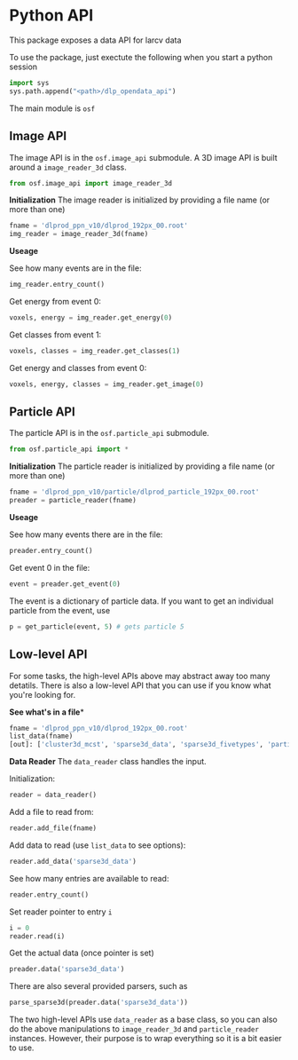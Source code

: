 # Python API

This package exposes a data API for larcv data

To use the package, just exectute the following when you start a python session
```python
import sys
sys.path.append("<path>/dlp_opendata_api")
```
The main module is `osf`

## Image API

The image API is in the `osf.image_api` submodule.  A 3D image API is built around a `image_reader_3d` class.
```python
from osf.image_api import image_reader_3d
```

**Initialization** The image reader is initialized by providing a file name (or more than one)
```python
fname = 'dlprod_ppn_v10/dlprod_192px_00.root'
img_reader = image_reader_3d(fname)
```

**Useage**

See how many events are in the file:
```python
img_reader.entry_count()
```

Get energy from event 0:
```python
voxels, energy = img_reader.get_energy(0)
```

Get classes from event 1:
```python
voxels, classes = img_reader.get_classes(1)
```

Get energy and classes from event 0:
```python
voxels, energy, classes = img_reader.get_image(0)
```


## Particle API

The particle API is in the `osf.particle_api` submodule.  
```python
from osf.particle_api import *
```

**Initialization** The particle reader is initialized by providing a file name (or more than one)
```python
fname = 'dlprod_ppn_v10/particle/dlprod_particle_192px_00.root'
preader = particle_reader(fname)
```

**Useage**

See how many events there are in the file:
```python
preader.entry_count()
```

Get event 0 in the file:
```python
event = preader.get_event(0)
```

The event is a dictionary of particle data.  If you want to get an individual particle from the event, use
```python
p = get_particle(event, 5) # gets particle 5
```

## Low-level API

For some tasks, the high-level APIs above may abstract away too many detatils.  There is also a low-level API that you can use if you know what you're looking for.

**See what's in a file*** 
```python
fname = 'dlprod_ppn_v10/dlprod_192px_00.root'
list_data(fname)
[out]: ['cluster3d_mcst', 'sparse3d_data', 'sparse3d_fivetypes', 'particle_mcst']
```

**Data Reader**
The `data_reader` class handles the input.

Initialization:
```python
reader = data_reader()
```
Add a file to read from:
```python
reader.add_file(fname)
```
Add data to read (use `list_data` to see options):
```python
reader.add_data('sparse3d_data')
```
See how many entries are available to read:
```python
reader.entry_count()
```
Set reader pointer to entry `i`
```python
i = 0
reader.read(i)
```
Get the actual data (once pointer is set)
```python
preader.data('sparse3d_data')
```
There are also several provided parsers, such as
```python
parse_sparse3d(preader.data('sparse3d_data'))
```

The two high-level APIs use `data_reader` as a base class, so you can also do the above manipulations to `image_reader_3d` and `particle_reader` instances.  However, their purpose is to wrap everything so it is a bit easier to use.

